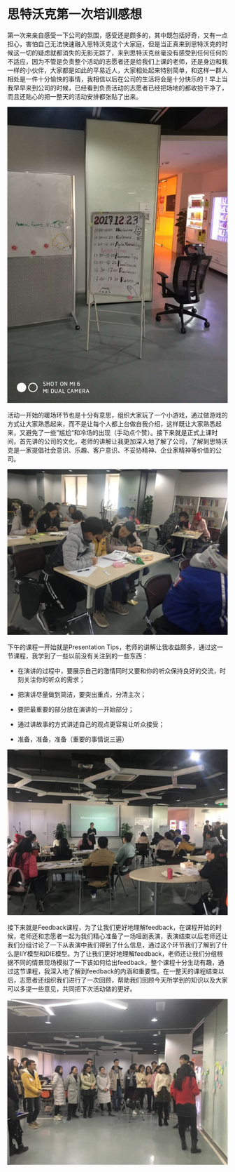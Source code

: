 # 思特沃克第一次培训感想

​	第一次来亲自感受一下公司的氛围，感受还是颇多的，其中既包括好奇，又有一点担心，害怕自己无法快速融入思特沃克这个大家庭，但是当正真来到思特沃克的时候这一切的疑虑就都消失的无影无踪了，来到思特沃克丝毫没有感受到任何任何的不适应，因为不管是负责整个活动的志愿者还是给我们上课的老师，还是身边和我一样的小伙伴，大家都是如此的平易近人，大家相处起来特别简单，和这样一群人相处是一件十分愉快的事情，我相信以后在公司的生活将会是十分快乐的！
​	早上当我早早来到公司的时候，已经看到负责活动的志愿者已经把场地的都收拾干净了，而且还贴心的把一整天的活动安排都张贴了出来。

![](Schedule.jpg)

活动一开始的暖场环节也是十分有意思，组织大家玩了一个小游戏，通过做游戏的方式让大家熟悉起来，而不是让每个人都上台做自我介绍，这样既让大家熟悉起来，又避免了一些”尴尬“和冷场的出现（手动点个赞）。接下来就是正式上课时间，首先讲的公司的文化，老师的讲解让我更加深入地了解了公司，了解到思特沃克是一家提倡社会意识、乐趣、客户意识、不妥协精神、企业家精神等价值的公司。

![](Culture.jpg)

下午的课程一开始就是Presentation Tips，老师的讲解让我收益颇多，通过这一节课程，我学到了一些以前没有关注到的一些东西：

* 在演讲的过程中，要展示自己的激情同时又要和你的听众保持良好的交流，时刻关注你的听众的需求；

* 把演讲尽量做到简洁，要突出重点，分清主次；

* 要把最重要的部分放在演讲的一开始部分；

* 通过讲故事的方式讲述自己的观点更容易让听众接受；

* 准备，准备，准备（重要的事情说三遍）

![](PresentationTips.jpg)

​	接下来就是Feedback课程，为了让我们更好地理解feedback，在课程开始的时候，老师还和志愿者一起为我们精心准备了一场哑剧表演，表演结束以后老师还让我们分组讨论了一下从表演中我们得到了什么信息，通过这个环节我们了解到了什么是IIY模型和DIE模型。为了让我们更好地理解feedback，老师还让我们分组根据不同的情景现场模拟了一下该如何给出feedback，整个课程十分生动有趣，通过这节课程，我深入地了解到feedback的内涵和重要性。在一整天的课程结束以后，志愿者还组织我们进行了一次回顾，帮助我们回顾今天所学到的知识以及大家可以多提一些意见，共同把下次活动做的更好。

![](Retro.jpg)




